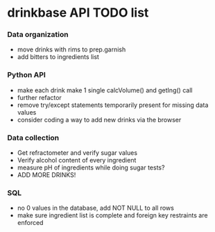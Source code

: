 # drinkbase API TODO list

### Data organization
- move drinks with rims to prep.garnish
- add bitters to ingredients list

### Python API
- make each drink make 1 single calcVolume() and getIng() call
- further refactor
- remove try/except statements temporarily present for missing data values
- consider coding a way to add new drinks via the browser

### Data collection
- Get refractometer and verify sugar values
- Verify alcohol content of every ingredient
- measure pH of ingredients while doing sugar tests?
- ADD MORE DRINKS!

### SQL
- no 0 values in the database, add NOT NULL to all rows
- make sure ingredient list is complete and foreign key restraints are
enforced

